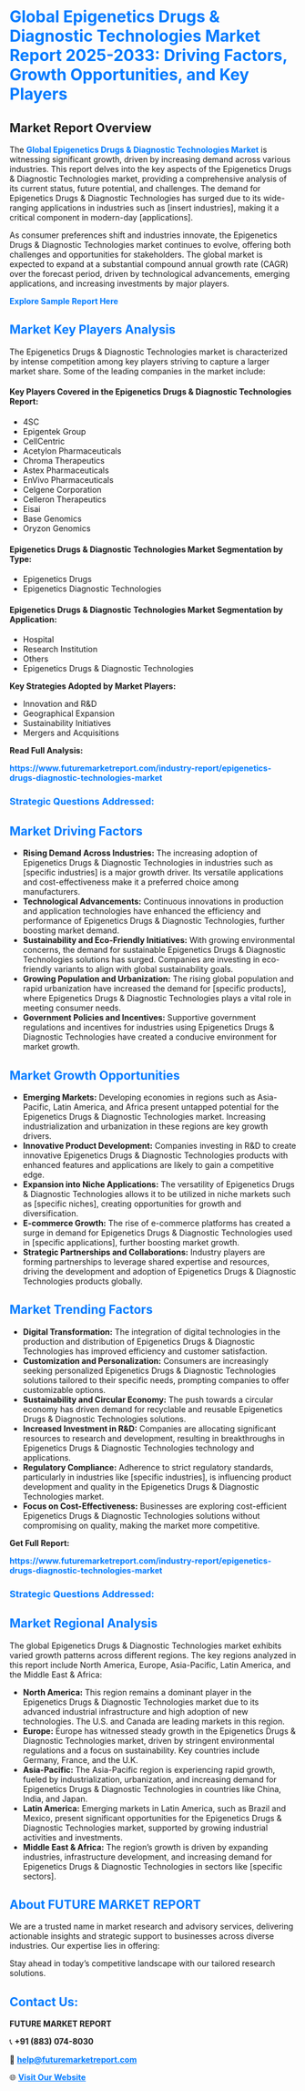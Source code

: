 <h1 style="color: #007BFF;">Global Epigenetics Drugs & Diagnostic Technologies Market Report 2025-2033: Driving Factors, Growth Opportunities, and Key Players</h1>

<section id="overview">
<h2>Market Report Overview</h2>
<p>The <a href="https://www.futuremarketreport.com/industry-report/epigenetics-drugs-diagnostic-technologies-market" style="color: #007BFF; text-decoration: none;"><strong>Global Epigenetics Drugs & Diagnostic Technologies Market</strong></a> is witnessing significant growth, driven by increasing demand across various industries. This report delves into the key aspects of the Epigenetics Drugs & Diagnostic Technologies market, providing a comprehensive analysis of its current status, future potential, and challenges. The demand for Epigenetics Drugs & Diagnostic Technologies has surged due to its wide-ranging applications in industries such as [insert industries], making it a critical component in modern-day [applications].</p>
<p>As consumer preferences shift and industries innovate, the Epigenetics Drugs & Diagnostic Technologies market continues to evolve, offering both challenges and opportunities for stakeholders. The global market is expected to expand at a substantial compound annual growth rate (CAGR) over the forecast period, driven by technological advancements, emerging applications, and increasing investments by major players.</p>
</section>

<section id="overview">
<p><a href="https://www.futuremarketreport.com/request-sample/reportId=122086" style="color: #007BFF; text-decoration: none;"><strong>Explore Sample Report Here</strong></a></p>
</section>

<section id="key-players">
<h2 style="color: #007BFF;">Market Key Players Analysis</h2>
<p>The Epigenetics Drugs & Diagnostic Technologies market is characterized by intense competition among key players striving to capture a larger market share. Some of the leading companies in the market include:</p>
<h4>Key Players Covered in the Epigenetics Drugs & Diagnostic Technologies Report:</h4>
<ul><li>4SC</li><li>Epigentek Group</li><li>CellCentric</li><li>Acetylon Pharmaceuticals</li><li>Chroma Therapeutics</li><li>Astex Pharmaceuticals</li><li>EnVivo Pharmaceuticals</li><li>Celgene Corporation</li><li>Celleron Therapeutics</li><li>Eisai</li><li>Base Genomics</li><li>Oryzon Genomics</li></ul>
<h4>Epigenetics Drugs & Diagnostic Technologies Market Segmentation by Type:</h4>
<ul><li>Epigenetics Drugs</li><li>Epigenetics Diagnostic Technologies</li></ul>

<h4>Epigenetics Drugs & Diagnostic Technologies Market Segmentation by Application:</h4>
<ul><li>Hospital</li><li>Research Institution</li><li>Others</li><li>Epigenetics Drugs &amp; Diagnostic Technologies</li></ul>
<p><strong>Key Strategies Adopted by Market Players:</strong></p>
<ul>
<li>Innovation and R&D</li>
<li>Geographical Expansion</li>
<li>Sustainability Initiatives</li>
<li>Mergers and Acquisitions</li>
</ul>
</section>

<section>
<p><strong>Read Full Analysis: </strong></p><a href="https://www.futuremarketreport.com/industry-report/epigenetics-drugs-diagnostic-technologies-market" style="color: #007BFF; text-decoration: none;"><strong>https://www.futuremarketreport.com/industry-report/epigenetics-drugs-diagnostic-technologies-market</strong></a>
<h3 style="color: #007BFF;">Strategic Questions Addressed:</h3>
</section>

<section id="driving-factors">
<h2 style="color: #007BFF;">Market Driving Factors</h2>
<ul>
<li><strong>Rising Demand Across Industries:</strong> The increasing adoption of Epigenetics Drugs & Diagnostic Technologies in industries such as [specific industries] is a major growth driver. Its versatile applications and cost-effectiveness make it a preferred choice among manufacturers.</li>
<li><strong>Technological Advancements:</strong> Continuous innovations in production and application technologies have enhanced the efficiency and performance of Epigenetics Drugs & Diagnostic Technologies, further boosting market demand.</li>
<li><strong>Sustainability and Eco-Friendly Initiatives:</strong> With growing environmental concerns, the demand for sustainable Epigenetics Drugs & Diagnostic Technologies solutions has surged. Companies are investing in eco-friendly variants to align with global sustainability goals.</li>
<li><strong>Growing Population and Urbanization:</strong> The rising global population and rapid urbanization have increased the demand for [specific products], where Epigenetics Drugs & Diagnostic Technologies plays a vital role in meeting consumer needs.</li>
<li><strong>Government Policies and Incentives:</strong> Supportive government regulations and incentives for industries using Epigenetics Drugs & Diagnostic Technologies have created a conducive environment for market growth.</li>
</ul>
</section>

<section id="growth-opportunities">
<h2 style="color: #007BFF;">Market Growth Opportunities</h2>
<ul>
<li><strong>Emerging Markets:</strong> Developing economies in regions such as Asia-Pacific, Latin America, and Africa present untapped potential for the Epigenetics Drugs & Diagnostic Technologies market. Increasing industrialization and urbanization in these regions are key growth drivers.</li>
<li><strong>Innovative Product Development:</strong> Companies investing in R&D to create innovative Epigenetics Drugs & Diagnostic Technologies products with enhanced features and applications are likely to gain a competitive edge.</li>
<li><strong>Expansion into Niche Applications:</strong> The versatility of Epigenetics Drugs & Diagnostic Technologies allows it to be utilized in niche markets such as [specific niches], creating opportunities for growth and diversification.</li>
<li><strong>E-commerce Growth:</strong> The rise of e-commerce platforms has created a surge in demand for Epigenetics Drugs & Diagnostic Technologies used in [specific applications], further boosting market growth.</li>
<li><strong>Strategic Partnerships and Collaborations:</strong> Industry players are forming partnerships to leverage shared expertise and resources, driving the development and adoption of Epigenetics Drugs & Diagnostic Technologies products globally.</li>
</ul>
</section>

<section id="trending-factors">
<h2 style="color: #007BFF;">Market Trending Factors</h2>
<ul>
<li><strong>Digital Transformation:</strong> The integration of digital technologies in the production and distribution of Epigenetics Drugs & Diagnostic Technologies has improved efficiency and customer satisfaction.</li>
<li><strong>Customization and Personalization:</strong> Consumers are increasingly seeking personalized Epigenetics Drugs & Diagnostic Technologies solutions tailored to their specific needs, prompting companies to offer customizable options.</li>
<li><strong>Sustainability and Circular Economy:</strong> The push towards a circular economy has driven demand for recyclable and reusable Epigenetics Drugs & Diagnostic Technologies solutions.</li>
<li><strong>Increased Investment in R&D:</strong> Companies are allocating significant resources to research and development, resulting in breakthroughs in Epigenetics Drugs & Diagnostic Technologies technology and applications.</li>
<li><strong>Regulatory Compliance:</strong> Adherence to strict regulatory standards, particularly in industries like [specific industries], is influencing product development and quality in the Epigenetics Drugs & Diagnostic Technologies market.</li>
<li><strong>Focus on Cost-Effectiveness:</strong> Businesses are exploring cost-efficient Epigenetics Drugs & Diagnostic Technologies solutions without compromising on quality, making the market more competitive.</li>
</ul>
</section>

<section>
<p><strong>Get Full Report: </strong></p><a href="https://www.futuremarketreport.com/industry-report/epigenetics-drugs-diagnostic-technologies-market" style="color: #007BFF; text-decoration: none;"><strong>https://www.futuremarketreport.com/industry-report/epigenetics-drugs-diagnostic-technologies-market</strong></a>
<h3 style="color: #007BFF;">Strategic Questions Addressed:</h3>
</section>


<section id="regional-analysis">
<h2 style="color: #007BFF;">Market Regional Analysis</h2>
<p>The global Epigenetics Drugs & Diagnostic Technologies market exhibits varied growth patterns across different regions. The key regions analyzed in this report include North America, Europe, Asia-Pacific, Latin America, and the Middle East & Africa:</p>
<ul>
<li><strong>North America:</strong> This region remains a dominant player in the Epigenetics Drugs & Diagnostic Technologies market due to its advanced industrial infrastructure and high adoption of new technologies. The U.S. and Canada are leading markets in this region.</li>
<li><strong>Europe:</strong> Europe has witnessed steady growth in the Epigenetics Drugs & Diagnostic Technologies market, driven by stringent environmental regulations and a focus on sustainability. Key countries include Germany, France, and the U.K.</li>
<li><strong>Asia-Pacific:</strong> The Asia-Pacific region is experiencing rapid growth, fueled by industrialization, urbanization, and increasing demand for Epigenetics Drugs & Diagnostic Technologies in countries like China, India, and Japan.</li>
<li><strong>Latin America:</strong> Emerging markets in Latin America, such as Brazil and Mexico, present significant opportunities for the Epigenetics Drugs & Diagnostic Technologies market, supported by growing industrial activities and investments.</li>
<li><strong>Middle East & Africa:</strong> The region’s growth is driven by expanding industries, infrastructure development, and increasing demand for Epigenetics Drugs & Diagnostic Technologies in sectors like [specific sectors].</li>
</ul>
</section>

<footer>
<h2 style="color: #007BFF;">About FUTURE MARKET REPORT</h2>
<p>We are a trusted name in market research and advisory services, delivering actionable insights and strategic support to businesses across diverse industries. Our expertise lies in offering:</p>

<p>Stay ahead in today’s competitive landscape with our tailored research solutions.</p>

<h2 style="color: #007BFF;">Contact Us:</h2>
<p><strong>FUTURE MARKET REPORT</strong></p>
<p>📞 <strong>+91 (883) 074-8030</strong></p>
<p>📧 <strong><a href="mailto:help@futuremarketreport.com" style="color: #007BFF;">help@futuremarketreport.com</a></strong></p>
<p>🌐 <strong><a href="https://www.futuremarketreport.com/" style="color: #007BFF;">Visit Our Website</a></strong></p>
</footer>